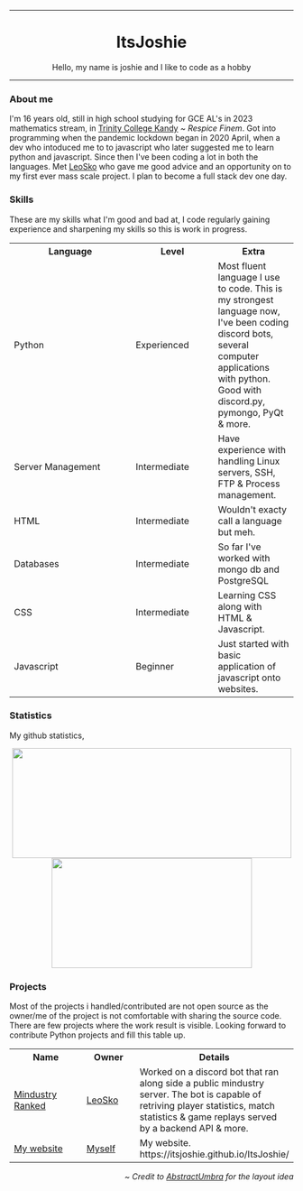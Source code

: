 ***
<div align="center">
  <h1>ItsJoshie</h1>
  <p>
	Hello, my name is joshie and I like to code as a hobby
  </p>
</div>

***
<div align="left">
  <h3>About me</h3>
  <p>
	I'm 16 years old, still in high school studying for GCE AL's in 2023 mathematics stream, 
	in <a href="https://www.trinitycollege.lk" target="_blank">Trinity College Kandy</a> <i>~ Respice Finem</i>.
	Got into programming when the pandemic lockdown began in 2020 April,
	when a dev who intoduced me to to javascript who later suggested me to learn python and javascript.
	Since then I've been coding a lot in both the languages.
	Met <a href="https://github.com/LeoSko" target="_blank">LeoSko</a> who gave me good advice and an opportunity on to my first ever mass scale project.
	I plan to become a full stack dev one day.
  </p>

  <h3>Skills</h3>
  <p>
	These are my skills what I'm good and bad at, I code regularly gaining experience and sharpening my skills so this is work in progress.
  </p>
  <table>
	<tr>
	  <th width=200px>Language</th>
	  <th width=130px>Level</th>
	  <th>Extra</th>
	</tr>
	  <tr>
	  <td>Python</td>
	  <td>Experienced</td>
	  <td>Most fluent language I use to code. This is my strongest language now, I've been coding discord bots, several computer applications with python. Good with discord.py, pymongo, PyQt & more.</td>
	</tr>
	<tr>
	  <td>Server Management</td>
	  <td>Intermediate</td>
	  <td>Have experience with handling Linux servers, SSH, FTP & Process management.</td>
	</tr>
	<tr>
      <td>HTML</td>
      <td>Intermediate</td>
      <td>Wouldn't exacty call a language but meh.</td>
    </tr>
<tr>
<td>Databases</td>
<td>Intermediate</td>
<td>So far I've worked with mongo db and PostgreSQL</td>
</tr>
	<tr>
	  <td>CSS</td>
	  <td>Intermediate</td>
	  <td>Learning CSS along with HTML & Javascript.</td>
	</tr>
	<tr>
	  <td>Javascript</td>
	  <td>Beginner</td>
	  <td>Just started with basic application of javascript onto websites.</td>
	</tr>
  </table>

  <h3>Statistics</h3>
  <p>
	My github statistics,
  </p>
  <p align="center">
	<img src="https://github-readme-stats.vercel.app/api?username=ItsJoshie&show_icons=true&include_all_commits=true&show_icons=true&title_color=fff&icon_color=f0f0f0&text_color=f0f0f0&bg_color=151b22&hide_border=true" width=495px height=195px />
	<img src="https://github-readme-stats.vercel.app/api/top-langs/?username=ItsJoshie&show_icons=true&show_icons=true&title_color=&icon_color=f0f0f0&text_color=f0f0f0&bg_color=151b22&hide_border=true" width=355px height=195px />
  </p>

  <h3>Projects</h3>
  <p>
	Most of the projects i handled/contributed are not open source as the owner/me of the project is not comfortable with sharing the source code.
	There are few projects where the work result is visible. Looking forward to contribute Python projects and fill this table up.
  </p>
  <table>
	<tr>
	  <th width=200px>Name</th>
	  <th width=130px>Owner</th>
	  <th>Details</tr>
	</tr>
	<tr>
	  <td>
		<a href="https://discord.com/invite/Hjr92J7" target="_blank">Mindustry Ranked</a>
	  </td>
	  <td>
		<a href="https://github.com/LeoSko" target="_blank">LeoSko</a>
	  </td>
	  <td>
		Worked on a discord bot that ran along side a public mindustry server.
		The bot is capable of retriving player statistics, match statistics & game replays served by a backend API & more.
	  </td>
	</tr>
  <tr>
	<td>
	  <a href="https://github.com/ItsJoshie/ItsJoshie" target="_blank">My website</a>
	</td>
	<td>
	  <a href="https://github.com/ItsJoshie" target="_blank">Myself</a>
	</td>
	<td>
	  My website. https://itsjoshie.github.io/ItsJoshie/
	</td>
  </tr>
  </table>

  <p align="right">
	<i>~ Credit to <a href="https://github.com/AbstractUmbra">AbstractUmbra</a> for the layout idea</i>
  </p>
</div>
